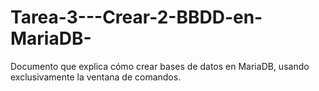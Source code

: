 # Tarea-3---Crear-2-BBDD-en-MariaDB-
Documento que explica cómo crear bases de datos en MariaDB, usando exclusivamente la ventana de comandos.
